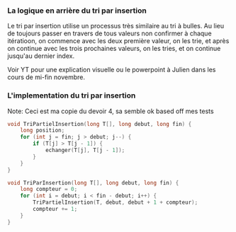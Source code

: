 ### La logique en arrière du tri par insertion
Le tri par insertion utilise un processus très similaire au tri à bulles. Au lieu de toujours passer en travers de tous valeurs non confirmer à chaque itératioon, on commence avec les deux première valeur, on les trie, et après on continue avec les trois prochaines valeurs, on les tries, et on continue jusqu'au dernier index.

Voir YT pour une explication visuelle ou le powerpoint à Julien dans les cours de mi-fin novembre.

### L'implementation du tri par insertion
Note: Ceci est ma copie du devoir 4, sa semble ok based off mes tests
```cpp
void TriPartielInsertion(long T[], long debut, long fin) {
    long position;
    for (int j = fin; j > debut; j--) {
        if (T[j] > T[j - 1]) {
            echanger(T[j], T[j - 1]);
        }
    }
}

void TriParInsertion(long T[], long debut, long fin) {
    long compteur = 0;
    for (int i = debut; i < fin - debut; i++) {
        TriPartielInsertion(T, debut, debut + 1 + compteur);
        compteur += 1;
    }
} 
```